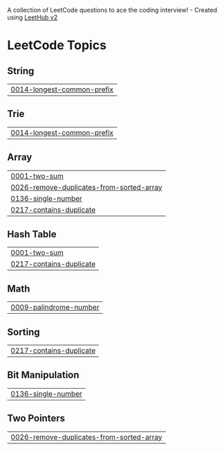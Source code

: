 A collection of LeetCode questions to ace the coding interview! - Created using [LeetHub v2](https://github.com/arunbhardwaj/LeetHub-2.0)
<!---LeetCode Topics Start-->
# LeetCode Topics
## String
|  |
| ------- |
| [0014-longest-common-prefix](https://github.com/Suprotik007/leetcode/tree/master/0014-longest-common-prefix) |
## Trie
|  |
| ------- |
| [0014-longest-common-prefix](https://github.com/Suprotik007/leetcode/tree/master/0014-longest-common-prefix) |
## Array
|  |
| ------- |
| [0001-two-sum](https://github.com/Suprotik007/leetcode/tree/master/0001-two-sum) |
| [0026-remove-duplicates-from-sorted-array](https://github.com/Suprotik007/leetcode/tree/master/0026-remove-duplicates-from-sorted-array) |
| [0136-single-number](https://github.com/Suprotik007/leetcode/tree/master/0136-single-number) |
| [0217-contains-duplicate](https://github.com/Suprotik007/leetcode/tree/master/0217-contains-duplicate) |
## Hash Table
|  |
| ------- |
| [0001-two-sum](https://github.com/Suprotik007/leetcode/tree/master/0001-two-sum) |
| [0217-contains-duplicate](https://github.com/Suprotik007/leetcode/tree/master/0217-contains-duplicate) |
## Math
|  |
| ------- |
| [0009-palindrome-number](https://github.com/Suprotik007/leetcode/tree/master/0009-palindrome-number) |
## Sorting
|  |
| ------- |
| [0217-contains-duplicate](https://github.com/Suprotik007/leetcode/tree/master/0217-contains-duplicate) |
## Bit Manipulation
|  |
| ------- |
| [0136-single-number](https://github.com/Suprotik007/leetcode/tree/master/0136-single-number) |
## Two Pointers
|  |
| ------- |
| [0026-remove-duplicates-from-sorted-array](https://github.com/Suprotik007/leetcode/tree/master/0026-remove-duplicates-from-sorted-array) |
<!---LeetCode Topics End-->